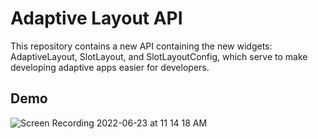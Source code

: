 # Adaptive Layout API

This repository contains a new API containing the new widgets: AdaptiveLayout, SlotLayout, and SlotLayoutConfig, which serve to make developing adaptive apps easier for developers.

## Demo
![Screen Recording 2022-06-23 at 11 14 18 AM](https://user-images.githubusercontent.com/16466991/175406273-a34fc08e-aacc-4171-8395-28cbc0e3c261.gif)
